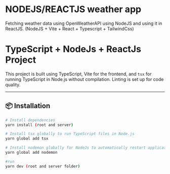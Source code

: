 # NODEJS/REACTJS weather app
Fetching weather data using OpenWeatherAPI using NodeJS and using it in ReactJS. (NodeJS + Vite + React + Typescript + TailwindCss)

# TypeScript + NodeJs + ReactJs Project

This project is built using TypeScript, Vite for the frontend, and `tsx` for running TypeScript in Node.js without compilation. Linting is set up for code quality.

---

## 📦 Installation

```bash
# Install dependencies
yarn install (root and server)

# Install tsx globally to run TypeScript files in Node.js
yarn global add tsx

# Install nodemon globally for NodeJs to automatically restart application when changes are done
yarn global add nodemon

#run
yarn dev (root and server folder)

